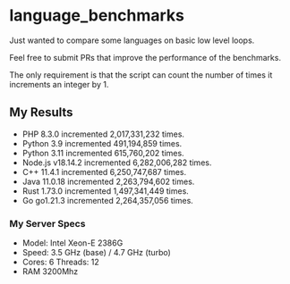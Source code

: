 # language_benchmarks

Just wanted to compare some languages on basic low level loops.

Feel free to submit PRs that improve the performance of the benchmarks.

The only requirement is that the script can count the number of times it increments an integer by 1.

## My Results

- PHP 8.3.0 incremented 2,017,331,232 times.
- Python 3.9 incremented 491,194,859 times.
- Python 3.11 incremented 615,760,202 times.
- Node.js v18.14.2 incremented 6,282,006,282 times.
- C++ 11.4.1 incremented 6,250,747,687 times.
- Java 11.0.18 incremented 2,263,794,602 times.
- Rust 1.73.0 incremented 1,497,341,449 times.
- Go go1.21.3 incremented 2,264,357,056 times.

### My Server Specs

- Model: Intel Xeon-E 2386G
- Speed: 3.5 GHz (base) / 4.7 GHz (turbo)
- Cores: 6 Threads: 12
- RAM 3200Mhz
